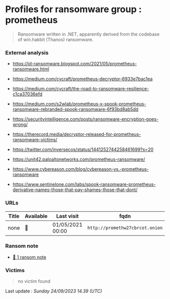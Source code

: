 # Profiles for ransomware group : **prometheus**


> Ransomware written in .NET, apparently derived from the codebase of win.hakbit (Thanos) ransomware.

### External analysis
- https://id-ransomware.blogspot.com/2021/05/prometheus-ransomware.html

- https://medium.com/cycraft/prometheus-decryptor-6933e7bac1ea

- https://medium.com/cycraft/the-road-to-ransomware-resilience-c1ca37036efd

- https://medium.com/s2wlab/prometheus-x-spook-prometheus-ransomware-rebranded-spook-ransomware-6f93bd8ab5dd

- https://securityintelligence.com/posts/ransomware-encryption-goes-wrong/

- https://therecord.media/decryptor-released-for-prometheus-ransomware-victims/

- https://twitter.com/inversecos/status/1441252744258461699?s=20

- https://unit42.paloaltonetworks.com/prometheus-ransomware/

- https://www.cybereason.com/blog/cybereason-vs.-prometheus-ransomware

- https://www.sentinelone.com/labs/spook-ransomware-prometheus-derivative-names-those-that-pay-shames-those-that-dont/

### URLs
| Title | Available | Last visit | fqdn | Screenshot 
|---|---|---|---|---|
| none | 🔴 | 01/05/2021 00:00 | `http://promethw27cbrcot.onion` | ❌ | 


### Ransom note
* [📝 1 ransom note](notes/prometheus)

### Victims

> no victim found




Last update : _Sunday 24/09/2023 14.39 (UTC)_
